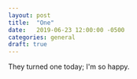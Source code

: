 ```yaml
---
layout: post
title:  "One"
date:   2019-06-23 12:00:00 -0500
categories: general
draft: true
---
```


They turned one today; I'm so happy.

